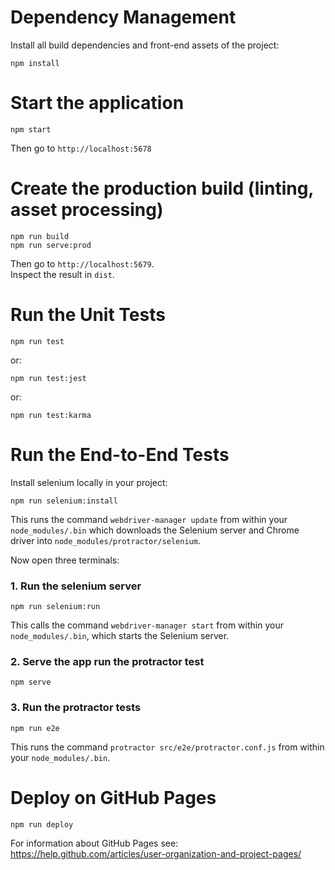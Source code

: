 # Dependency Management

Install all build dependencies and front-end assets of the project:

    npm install

# Start the application

    npm start
    
Then go to `http://localhost:5678`

# Create the production build (linting, asset processing)

    npm run build
    npm run serve:prod
    
Then go to `http://localhost:5679`.  
Inspect the result in `dist`.
    
# Run the Unit Tests

    npm run test

or:

    npm run test:jest
    
or:

    npm run test:karma


# Run the End-to-End Tests

Install selenium locally in your project:

	npm run selenium:install
	
This runs the command `webdriver-manager update` from within your `node_modules/.bin` which downloads the Selenium server and Chrome driver into `node_modules/protractor/selenium`.

Now open three terminals:


### 1. Run the selenium server

	npm run selenium:run 
	
This calls the command `webdriver-manager start` from within your `node_modules/.bin`, which starts the Selenium server.


### 2. Serve the app run the protractor test

	npm serve
	

### 3. Run the protractor tests

	npm run e2e
	
This  runs the command `protractor src/e2e/protractor.conf.js` from within your `node_modules/.bin`.


# Deploy on GitHub Pages

    npm run deploy

For information about GitHub Pages see: https://help.github.com/articles/user-organization-and-project-pages/
